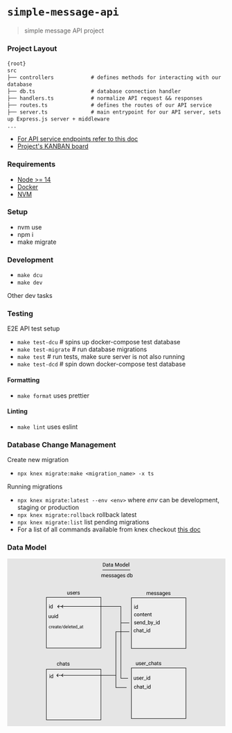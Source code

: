 # `simple-message-api`

> simple message API project

### Project Layout

```
{root}
src
├── controllers            # defines methods for interacting with our database
├── db.ts                  # database connection handler
├── handlers.ts            # normalize API request && responses
├── routes.ts              # defines the routes of our API service
├── server.ts              # main entrypoint for our API server, sets up Express.js server + middleware
...
```

- [For API service endpoints refer to this doc](./API.md)
- [Project's KANBAN board](https://github.com/dviramontes/simple-message-api/projects/1)

### Requirements

- [Node >= 14](https://nodejs.org/en/download/)
- [Docker](https://docs.docker.com/get-docker/)
- [NVM](https://github.com/nvm-sh/nvm)

### Setup

- nvm use
- npm i
- make migrate

### Development

- `make dcu`
- `make dev`

Other dev tasks

### Testing

E2E API test setup

- `make test-dcu` # spins up docker-compose test database
- `make test-migrate` # run database migrations
- `make test` # run tests, make sure server is not also running
- `make test-dcd` # spin down docker-compose test database

#### Formatting

- `make format` uses prettier

#### Linting

- `make lint` uses eslint

### Database Change Management

Create new migration

- `npx knex migrate:make <migration_name> -x ts`

Running migrations

- `npx knex migrate:latest --env <env>` where _env_ can be development, staging or production
- `npx knex migrate:rollback` rollback latest
- `npx knex migrate:list` list pending migrations
- For a list of all commands available from knex checkout [this doc](https://knexjs.org/#Migrations)

### Data Model

![data model for simple message api project](./images/data-model.png)
